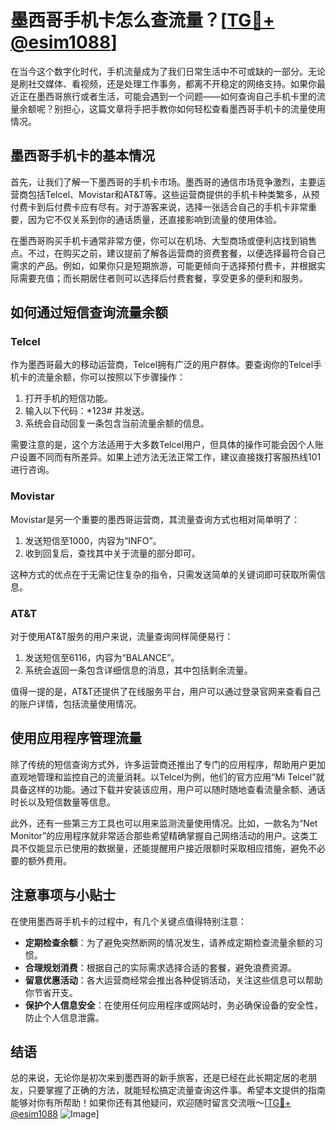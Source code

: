 # 墨西哥手机卡怎么查流量？[[TG💪+ @esim1088](https://t.me/s/esim1088)]

在当今这个数字化时代，手机流量成为了我们日常生活中不可或缺的一部分。无论是刷社交媒体、看视频，还是处理工作事务，都离不开稳定的网络支持。如果你最近正在墨西哥旅行或者生活，可能会遇到一个问题——如何查询自己手机卡里的流量余额呢？别担心，这篇文章将手把手教你如何轻松查看墨西哥手机卡的流量使用情况。

## 墨西哥手机卡的基本情况

首先，让我们了解一下墨西哥的手机卡市场。墨西哥的通信市场竞争激烈，主要运营商包括Telcel、Movistar和AT&T等。这些运营商提供的手机卡种类繁多，从预付费卡到后付费卡应有尽有。对于游客来说，选择一张适合自己的手机卡非常重要，因为它不仅关系到你的通话质量，还直接影响到流量的使用体验。

在墨西哥购买手机卡通常非常方便，你可以在机场、大型商场或便利店找到销售点。不过，在购买之前，建议提前了解各运营商的资费套餐，以便选择最符合自己需求的产品。例如，如果你只是短期旅游，可能更倾向于选择预付费卡，并根据实际需要充值；而长期居住者则可以选择后付费套餐，享受更多的便利和服务。

## 如何通过短信查询流量余额

### Telcel

作为墨西哥最大的移动运营商，Telcel拥有广泛的用户群体。要查询你的Telcel手机卡的流量余额，你可以按照以下步骤操作：

1. 打开手机的短信功能。
2. 输入以下代码：*123# 并发送。
3. 系统会自动回复一条包含当前流量余额的信息。

需要注意的是，这个方法适用于大多数Telcel用户，但具体的操作可能会因个人账户设置不同而有所差异。如果上述方法无法正常工作，建议直接拨打客服热线101进行咨询。

### Movistar

Movistar是另一个重要的墨西哥运营商，其流量查询方式也相对简单明了：

1. 发送短信至1000，内容为“INFO”。
2. 收到回复后，查找其中关于流量的部分即可。

这种方式的优点在于无需记住复杂的指令，只需发送简单的关键词即可获取所需信息。

### AT&T

对于使用AT&T服务的用户来说，流量查询同样简便易行：

1. 发送短信至6116，内容为“BALANCE”。
2. 系统会返回一条包含详细信息的消息，其中包括剩余流量。

值得一提的是，AT&T还提供了在线服务平台，用户可以通过登录官网来查看自己的账户详情，包括流量使用情况。

## 使用应用程序管理流量

除了传统的短信查询方式外，许多运营商还推出了专门的应用程序，帮助用户更加直观地管理和监控自己的流量消耗。以Telcel为例，他们的官方应用“Mi Telcel”就具备这样的功能。通过下载并安装该应用，用户可以随时随地查看流量余额、通话时长以及短信数量等信息。

此外，还有一些第三方工具也可以用来监测流量使用情况。比如，一款名为“Net Monitor”的应用程序就非常适合那些希望精确掌握自己网络活动的用户。这类工具不仅能显示已使用的数据量，还能提醒用户接近限额时采取相应措施，避免不必要的额外费用。

## 注意事项与小贴士

在使用墨西哥手机卡的过程中，有几个关键点值得特别注意：

- **定期检查余额**：为了避免突然断网的情况发生，请养成定期检查流量余额的习惯。
- **合理规划消费**：根据自己的实际需求选择合适的套餐，避免浪费资源。
- **留意优惠活动**：各大运营商经常会推出各种促销活动，关注这些信息可以帮助你节省开支。
- **保护个人信息安全**：在使用任何应用程序或网站时，务必确保设备的安全性，防止个人信息泄露。

## 结语

总的来说，无论你是初次来到墨西哥的新手旅客，还是已经在此长期定居的老朋友，只要掌握了正确的方法，就能轻松搞定流量查询这件事。希望本文提供的指南能够对你有所帮助！如果你还有其他疑问，欢迎随时留言交流哦～[[TG💪+ @esim1088](https://t.me/s/esim1088) ![Image](https://i.postimg.cc/4NQfJmqS/Snipaste-2025-05-13-00-14-12.png)]